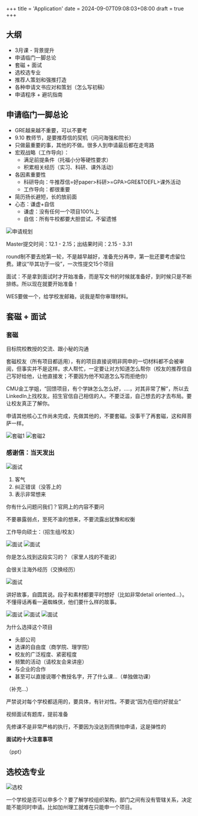 +++
title = 'Application'
date = 2024-09-07T09:08:03+08:00
draft = true
+++

## 大纲
- 3月课 - 背景提升
- 申请临门一脚总论
- 套磁 + 面试
- 选校选专业
- 推荐人策划和强推打造
- 各种申请文书应对和策划（怎么写初稿）
- 申请程序 + 避坑指南

## 申请临门一脚总论

- GRE越来越不重要，可以不要考
- 9.10 教师节，是要推荐信的契机（问问海强和院长）
- 只做最重要的事，其他的不做。很多人到申请最后都在走弯路
- 宏观战略（工作导向）：
  - 满足前提条件（托福小分等硬性要求）
  - 积累相关经历（实习、科研、课外活动）
- 各因素重要性
  - 科研导向：牛推荐信=好paper>科研>=GPA>GRE&TOEFL>课外活动
  - 工作导向：都很重要
- 简历扬长避短，长的放前面
- 心态：谦虚+自信
  - 谦虚：没有任何一个项目100%上
  - 自信：所有牛校都要大胆尝试，不留遗憾

![申请规划](pic1.png)

Master提交时间：12.1 - 2.15；出结果时间：2.15 - 3.31

round制不要去抢第一轮，不是越早越好，准备充分再申，第一批还要考虑留位费。建议“毕其功于一役”，一次性提交15个项目

面试：不是拿到面试时才开始准备，而是写文书的时候就准备好，到时候只是不断排练。所以现在就要开始准备！

WES要做一个，给学校发邮箱，说我是帮你审理材料。

## 套磁 + 面试

### 套磁

目标院校教授的交流、跟小秘的沟通

套磁校友（所有项目都适用），有的项目直接说明非网申的一切材料都不会被审阅，但事实并不是这样。求人帮忙，一定要让对方知道怎么帮你（校友的推荐信自己写好给他，让他直接发；不要因为他不知道怎么写而拒绝你）

CMU金工学姐，“回馈项目，有个学妹怎么怎么好，....，对其非常了解”，所以去LinkedIn上找校友。招生官信自己相信的人。不要泛滥，自己想去的才去布局。要让校友真正了解你。

申请其他核心工作尚未完成，先做其他的，不要套磁。没事干了再套磁，这和拜菩萨一样。

![套磁1](套磁1.png)
![套磁2](套磁2.png)

### 感谢信：当天发出

![面试](面试.png)

1. 客气
2. 纠正错误（没答上的
3. 表示非常想来

你有什么问题问我们？官网上的内容不要问

不要暴露弱点，至死不渝的想来，不要流露出犹豫和权衡

工作导向硕士：（招生组/校友）

![面试](面试2.png)
![面试](面试3.png)

你是怎么找到这段实习的？（家里人找的不能说）

会很关注海外经历（交换经历）

![面试](面试4.png)

讲好故事，自圆其说。段子和素材都要平时想好（比如非常detail oriented...）。不懂得话再看一遍蜘蛛侠，他们要什么样的故事。

![面试](面试5.png)
![面试](面试6.png)
![面试](面试7.png)

为什么选择这个项目
- 头部公司
- 选课的自由度（商学院、理学院）
- 校友的广泛程度、紧密程度
- 频繁的活动（请校友会来讲座）
- 与企业的合作
- 甚至可以直接说哪个教授名字，开了什么课...（单独做功课）

（补充...）

严禁说对每个学校都适用的，要具体，有针对性。不要说“因为在纽约好就业”

视频面试有题库，提前准备

先修课不是非常严格的执行，不要因为没达到而惧怕申请，这是弹性的

**面试的十大注意事项**

（ppt）

## 选校选专业

![选校](选校.png)

一个学校是否可以申多个？要了解学校组织架构，部门之间有没有管辖关系，决定能不能同时申请。比如加州理工就难在只能申一个项目。

